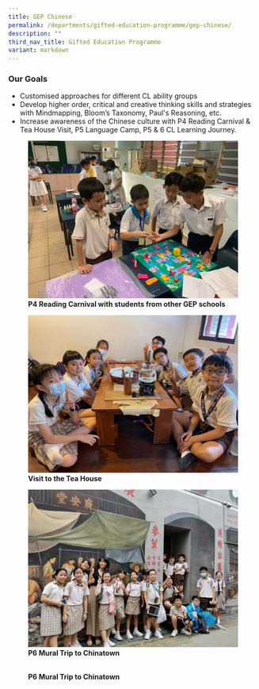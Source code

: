 ```yaml
---
title: GEP Chinese
permalink: /departments/gifted-education-programme/gep-chinese/
description: ""
third_nav_title: Gifted Education Programme
variant: markdown
---
```

### Our Goals

*   Customised approaches for different CL ability groups
*   Develop higher order, critical and creative thinking skills and strategies with Mindmapping, Bloom’s Taxonomy, Paul's Reasoning, etc.
*   Increase awareness of the Chinese culture with P4 Reading Carnival &amp; Tea House Visit, P5 Language Camp, P5 &amp; 6 CL Learning Journey.

<figure>
<img src="/images/p4%20reading%20carnival.JPG">
<figcaption> <strong>P4 Reading Carnival with students from other GEP schools</strong> </figcaption>
</figure>

<figure>
<img src="/images/p4%20visit%20to%20the%20tea%20house.JPG">
<figcaption> <strong>Visit to the Tea House</strong> </figcaption>
</figure>

<figure>
<img src="/images/p6%20mural%20trip%20to%20chinatown.JPG">
<figcaption> <strong>P6 Mural Trip to Chinatown</strong> </figcaption>
</figure>

<figure>
<img src="">
<figcaption> <strong>P6 Mural Trip to Chinatown</strong> </figcaption>
</figure>